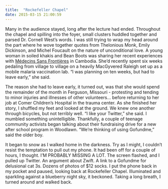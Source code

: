 ```yaml
---
title:  "Rockefeller Chapel"
date: 2015-03-15 21:00:59
---
```


Many in the audience stayed, long after the lecture had ended. Throughout the chapel and spilling into the foyer, small clusters huddled together and parsed Dr. Cornell West’s words. I was still trying to wrap my head around the part where he wove together quotes from Thelonious Monk, Emily Dickinson, and Michel Foucault on the nature of unconditional love. A young woman in soiled khakis and Bean Boots was sharing her recent experiences with [Médecins Sans Frontières](http://www.msf.org/) in Cambodia. She’d recently spent six weeks pedaling from village to village on a heavily MacGyvered Raleigh set up as a mobile malaria vaccination lab. “I was planning on ten weeks, but had to leave early,” she said.

The reason she had to leave early, it turned out, was that she would spend the remainder of the month in Ferguson, Missouri - protesting and tending to minor injuries and illnesses of other volunteers&hellip; before returning to her job at Comer Children’s Hospital in the trauma center. As she finished her story, I shuffled my feet and looked at the ground. We knew one another through bicycles, but not terribly well. “I like your Twitter,” she said. I mumbled something unintelligible. Thankfully, a couple of teenage community activists began talking about their fundraising drive for a new after school program in Woodlawn. “We’re thinking of using Gofundme,” said the older boy.

It began to snow as I walked home in the darkness. Try as I might, I couldn’t resist the temptation to pull out my phone. It had been off for a couple of hours, I thought. I’M PROBABLY MISSING A LOT. The screen flashed, and I pulled up Twitter. An argument about Zwift. A link to a Gofundme for delusional cat 3s. Dozens of photos of $12 socks. I put the phone back in my pocket and paused, looking back at Rockefeller Chapel. Illuminated and sparkling against a blueberry night sky, it beckoned. Taking a long breath, I turned around and walked back.
